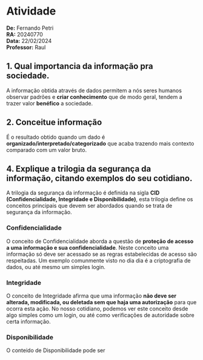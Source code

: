 # Atividade

**De:** Fernando Petri <br>
**RA:** 20240770 <br>
**Data:** 22/02/2024 <br>
**Professor:** Raul <br>

## 1. Qual importancia da informação pra sociedade.

A informação obtida através de dados permitem a nós seres humanos observar padrões e **criar conhecimento** que de modo geral, tendem a trazer valor **benéfico** a sociedade.

## 2. Conceitue informação

É o resultado obtido quando um dado é **organizado/interpretado/categorizado** que acaba trazendo mais contexto comparado com um valor bruto.

## 4. Explique a trilogia da segurança da informação, citando exemplos do seu cotidiano.

A trilogia da segurança da informação é definida na sigla **CID (Confidencialidade, Integridade e Disponibilidade)**, esta trilogia define os conceitos principais que devem ser abordados quando se trata de segurança da informação.

### Confidencialidade

O conceito de Confidencialidade aborda a questão de **proteção de acesso a uma informação e sua confidencialidade**. Neste conceito uma informação só deve ser acessado se as regras estabelecidas de acesso são respeitadas. Um exemplo comunmente visto no dia dia é a criptografia de dados, ou até mesmo um simples login. 

### Integridade

O conceito de Integridade afirma que uma informação **não deve ser alterada, modificada, ou deletada sem que haja uma autorização** para que ocorra esta ação. No nosso cotidiano, podemos ver este conceito desde algo simples como um login, ou até como verificações de autoridade sobre certa informação.

### Disponibilidade

O conteido de Disponibilidade pode ser 